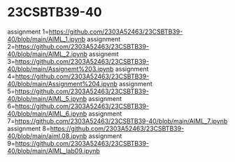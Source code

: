 # 23CSBTB39-40
assignment 1=https://github.com/2303A52463/23CSBTB39-40/blob/main/AIML_1.ipynb
assignment 2=https://github.com/2303A52463/23CSBTB39-40/blob/main/AIML_2.ipynb
assignemt 3=https://github.com/2303A52463/23CSBTB39-40/blob/main/Assignemt%203.ipynb
assignment 4=https://github.com/2303A52463/23CSBTB39-40/blob/main/Assignment%204.ipynb
assignment 5=https://github.com/2303A52463/23CSBTB39-40/blob/main/AIML_5.ipynb
assignment 6=https://github.com/2303A52463/23CSBTB39-40/blob/main/AIML_6.ipynb
assignment 7=https://github.com/2303A52463/23CSBTB39-40/blob/main/AIML_7.ipynb
assignment 8=https://github.com/2303A52463/23CSBTB39-40/blob/main/aiml.08.ipynb
assignment 9=https://github.com/2303A52463/23CSBTB39-40/blob/main/AIML_lab09.ipynb
